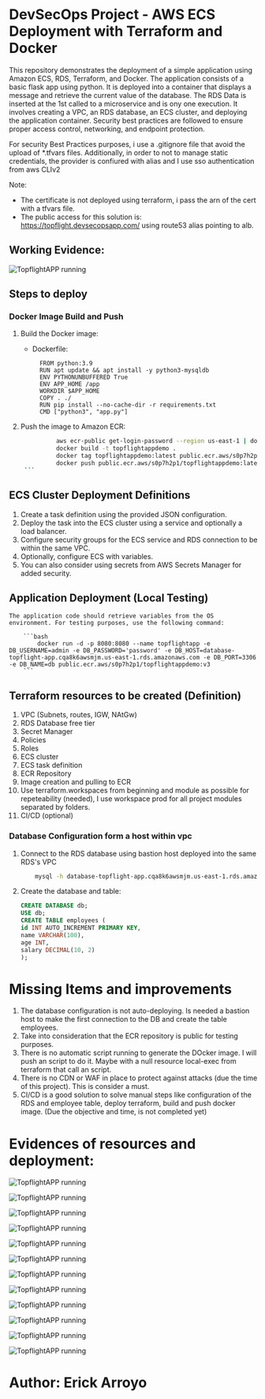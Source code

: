 # DevSecOps Project - AWS ECS Deployment with Terraform and Docker

This repository demonstrates the deployment of a simple application using Amazon ECS, RDS, Terraform, and Docker. The application consists of a basic flask app using python. It is deployed into a container that displays a message and retrieve the current value of the database. The RDS Data is inserted at the 1st called to a microservice and is ony one execution. It involves creating a VPC, an RDS database, an ECS cluster, and deploying the application container. Security best practices are followed to ensure proper access control, networking, and endpoint protection.

For security Best Practices purposes, i use a .gitignore file that avoid the upload of *.tfvars files. Additionally, in order to not to manage static credentials, the provider is confiured with alias and I use sso authentication from aws CLIv2

Note:
- The certificate is not deployed using terraform, i pass the arn of the cert with a tfvars file.
- The public access for this solution is: https://topflight.devsecopsapp.com/ using route53 alias pointing to alb.

## Working Evidence: 

  ![TopflightAPP running](./resources/TopflightAPP-Running.png " TopflightAPP - done")

## Steps to deploy

### Docker Image Build and Push

1. Build the Docker image:
    - Dockerfile:
      ```
        FROM python:3.9
        RUN apt update && apt install -y python3-mysqldb
        ENV PYTHONUNBUFFERED True
        ENV APP_HOME /app
        WORKDIR $APP_HOME
        COPY . ./
        RUN pip install --no-cache-dir -r requirements.txt
        CMD ["python3", "app.py"]

      ```

2. Push the image to Amazon ECR:
      ```bash
                aws ecr-public get-login-password --region us-east-1 | docker login --username AWS --password-stdin public.ecr.aws/s0p7h2p1
                docker build -t topflightappdemo .
                docker tag topflightappdemo:latest public.ecr.aws/s0p7h2p1/topflightappdemo:latest
                docker push public.ecr.aws/s0p7h2p1/topflightappdemo:latest
       ```

## ECS Cluster Deployment Definitions

1. Create a task definition using the provided JSON configuration.
2. Deploy the task into the ECS cluster using a service and optionally a load balancer.
3. Configure security groups for the ECS service and RDS connection to be within the same VPC.
4. Optionally, configure ECS with variables. 
5. You can also consider using secrets from AWS Secrets Manager for added security.

## Application Deployment (Local Testing)
    
    The application code should retrieve variables from the OS environment. For testing purposes, use the following command:

        ```bash
            docker run -d -p 8080:8080 --name topflightapp -e DB_USERNAME=admin -e DB_PASSWORD='password' -e DB_HOST=database-topflight-app.cqa8k6awsmjm.us-east-1.rds.amazonaws.com -e DB_PORT=3306 -e DB_NAME=db public.ecr.aws/s0p7h2p1/topflightappdemo:v3
        ```


## Terraform resources to be created (Definition)

1. VPC (Subnets, routes, IGW, NAtGw)
2. RDS Database free tier
3. Secret Manager
4. Policies
5. Roles
6. ECS cluster
7. ECS task definition
8. ECR Repository
9. Image creation and pulling to ECR
10. Use terraform.workspaces from beginning and module as possible for repeteability (needed), I use workspace prod for all project modules separated by folders.
11. CI/CD (optional)

### Database Configuration form a host within vpc

1. Connect to the RDS database using bastion host deployed into the same RDS's VPC

    ```bash
        mysql -h database-topflight-app.cqa8k6awsmjm.us-east-1.rds.amazonaws.com -u admin -p
    
    ```

2. Create the database and table:
    ```sql
    CREATE DATABASE db;
    USE db;
    CREATE TABLE employees (
    id INT AUTO_INCREMENT PRIMARY KEY,
    name VARCHAR(100),
    age INT,
    salary DECIMAL(10, 2)
    );
    ```
# Missing Items and improvements

1. The database configuration is not auto-deploying. Is needed a bastion host to make the first connection to the DB and create the table employees.
2. Take into consideration that the ECR repository is public for testing purposes. 
3. There is no automatic script running to generate the DOcker image. I will push an script to do it. Maybe with a null resource local-exec from terraform that call an script.
3. There is no CDN or WAF in place to protect against attacks (due the time of this project). This is consider a must.
4. CI/CD is a good solution to solve manual steps like configuration of the RDS and employee table, deploy terraform, build and push docker image. (Due the objective and time, is not completed yet)

# Evidences of resources and deployment:


  
  ![TopflightAPP running](./resources/Captura%20desde%202023-08-30-2.png " TopflightAPP - 2")

  ![TopflightAPP running](./resources/Captura%20desde%202023-08-30-3.png " TopflightAPP - 3")

  ![TopflightAPP running](./resources/Captura%20desde%202023-08-30-4.png " TopflightAPP - 4")

  ![TopflightAPP running](./resources/Captura%20desde%202023-08-30-5.png " TopflightAPP - 5")

  ![TopflightAPP running](./resources/Captura%20desde%202023-08-30-6.png " TopflightAPP - 6")

  ![TopflightAPP running](./resources/Captura%20desde%202023-08-30-7.png " TopflightAPP - 7")

  ![TopflightAPP running](./resources/Captura%20desde%202023-08-30-8.png " TopflightAPP - 8")

  ![TopflightAPP running](./resources/Captura%20desde%202023-08-30-9.png " TopflightAPP - 9")

  ![TopflightAPP running](./resources/Captura%20desde%202023-08-30-10.png " TopflightAPP - 10")

  ![TopflightAPP running](./resources/Captura%20desde%202023-08-30-11.png " TopflightAPP - 11")

  ![TopflightAPP running](./resources/Captura%20desde%202023-08-30-12.png " TopflightAPP - 12")

  ![TopflightAPP running](./resources/DeploymentTFErick.png " TopflightAPP - deployment Erick")


# Author: Erick Arroyo